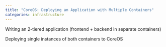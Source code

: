 ```yaml
---
title: "CoreOS: Deploying an Application with Multiple Containers"
categories: infrastructure
---
```


Writing an 2-tiered application (frontend + backend in separate containers)

Deploying single instances of both containers to CoreOS
